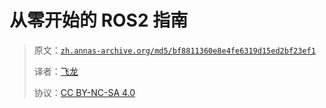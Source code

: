 # 从零开始的 ROS2 指南

> 原文：[`zh.annas-archive.org/md5/bf8811360e8e4fe6319d15ed2bf23ef1`](https://zh.annas-archive.org/md5/bf8811360e8e4fe6319d15ed2bf23ef1)
> 
> 译者：[飞龙](https://github.com/wizardforcel)
> 
> 协议：[CC BY-NC-SA 4.0](http://creativecommons.org/licenses/by-nc-sa/4.0/)

